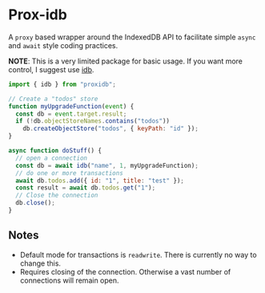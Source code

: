 # Prox-idb

A `proxy` based wrapper around the IndexedDB API to facilitate simple `async` and `await` style coding practices.

**NOTE**: This is a very limited package for basic usage. If you want more control, I suggest use [idb](https://github.com/jakearchibald/idb).

```js
import { idb } from "proxidb";

// Create a "todos" store
function myUpgradeFunction(event) {
  const db = event.target.result;
  if (!db.objectStoreNames.contains("todos"))
    db.createObjectStore("todos", { keyPath: "id" });
}

async function doStuff() {
  // open a connection
  const db = await idb("name", 1, myUpgradeFunction);
  // do one or more transactions
  await db.todos.add({ id: "1", title: "test" });
  const result = await db.todos.get("1");
  // Close the connection
  db.close();
}
```

## Notes

- Default mode for transactions is `readwrite`. There is currently no way to change this.
- Requires closing of the connection. Otherwise a vast number of connections will remain open.
